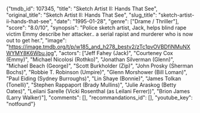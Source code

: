 {"tmdb_id": 107345, "title": "Sketch Artist II: Hands That See", "original_title": "Sketch Artist II: Hands That See", "slug_title": "sketch-artist-ii-hands-that-see", "date": "1995-01-28", "genre": ["Drame / Thriller"], "score": "8.0/10", "synopsis": "Police sketch artist, Jack, helps blind rape victim Emmy describe her attacker.. a serial rapist and murderer who is now out to get her.", "image": "https://image.tmdb.org/t/p/w185_and_h278_bestv2/zTc1pvOVBDfiNMuNXWYMY8K6Wbu.jpg", "actors": ["Jeff Fahey (Jack)", "Courteney Cox (Emmy)", "Michael Nicolosi (Rothko)", "Jonathan Silverman (Glenn)", "Michael Beach (George)", "Scott Burkholder (Zip)", "John Prosky (Sherman Bochs)", "Robbie T. Robinson (Umpire)", "Glenn Morshower (Bill Loman)", "Paul Eiding (Sydney Burroughs)", "Lin Shaye (Bonnie)", "James Tolkan (Tonelli)", "Stephen Rappaport (Brady Mullins)", "Julie Araskog (Betty Oates)", "Leilani Sarelle (Vicki Rosenthal (as Leilani Ferrer))", "Brion James (Larry  Walker)"], "comments": [], "recommandations_id": [], "youtube_key": "notfound"}